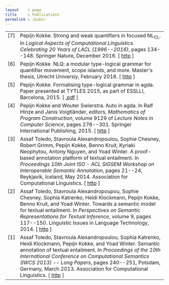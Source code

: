 ```yaml
---
layout    : page
title     : Publications
permalink : /pubs/
---
```





<table>

<tr valign="top">
<td align="right" class="bibtexnumber">
[<a name="kokke2016lacl">7</a>]
</td>
<td class="bibtexitem">
Pepijn Kokke.
 Strong and weak quantifiers in focused NL<sub>CL</sub>.
 In <em>Logical Aspects of Computational Linguistics. Celebrating 20
  Years of LACL (1996--2016)</em>, pages 134--148. Springer Nature, December
  2016.
[ <a href="http://dx.doi.org/10.1007/978-3-662-53826-5_9">http</a> ]

</td>
</tr>


<tr valign="top">
<td align="right" class="bibtexnumber">
[<a name="kokke2016nlq">6</a>]
</td>
<td class="bibtexitem">
Pepijn Kokke.
 NLQ: a modular type-logical grammar for quantifier movement, scope
  islands, and more.
 Master's thesis, Utrecht Universiy, February 2016.
[ <a href="http://dspace.library.uu.nl/handle/1874/328401">http</a> ]

</td>
</tr>


<tr valign="top">
<td align="right" class="bibtexnumber">
[<a name="kokke2015tytles">5</a>]
</td>
<td class="bibtexitem">
Pepijn Kokke.
 Formalising type-logical grammar in agda.
 Paper presented at TYTLES 2015, as part of ESSLLI, Barcelona, 2015.
[ <a href="http://www.lirmm.fr/tytles/Articles/Kokke.pdf">.pdf</a> ]

</td>
</tr>


<tr valign="top">
<td align="right" class="bibtexnumber">
[<a name="kokke2015mpc">4</a>]
</td>
<td class="bibtexitem">
Pepijn Kokke and Wouter Swierstra.
 Auto in agda.
 In Ralf Hinze and Janis Voigtländer, editors, <em>Mathematics of
  Program Construction</em>, volume 9129 of <em>Lecture Notes in Computer
  Science</em>, pages 276--301. Springer International Publishing, 2015.
[ <a href="http://dx.doi.org/10.1007/978-3-319-19797-5_14">http</a> ]

</td>
</tr>


<tr valign="top">
<td align="right" class="bibtexnumber">
[<a name="toledo2014wisa">3</a>]
</td>
<td class="bibtexitem">
Assaf Toledo, Stavroula Alexandropoulou, Sophie Chesney, Robert Grimm, Pepijn
  Kokke, Benno Kruit, Kyriaki Neophytou, Antony Nguyen, and Yoad Winter.
 A proof-based annotation platform of textual entailment.
 In <em>Proceedings 10th Joint ISO - ACL SIGSEM Workshop on
  Interoperable Semantic Annotation</em>, pages 21--24, Reykjavik, Iceland, May
  2014. Association for Computational Linguistics.
[ <a href="http://dspace.library.uu.nl/handle/1874/306425">http</a> ]

</td>
</tr>


<tr valign="top">
<td align="right" class="bibtexnumber">
[<a name="toledo2014lilt">2</a>]
</td>
<td class="bibtexitem">
Assaf Toledo, Stavroula Alexandropoupou, Sophie Chesney, Sophia Katrenko, Heidi
  Klockmann, Pepijn Kokke, Benno Kruit, and Yoad Winter.
 Towards a semantic model for textual entailment.
 In <em>Perspectives on Semantic Representations for Textual
  Inference</em>, volume 9, pages 117--150. Linguistic Issues in Language
  Technology, 2014.
[ <a href="http://csli-lilt.stanford.edu/ojs/index.php/LiLT/issue/view/1">http</a> ]

</td>
</tr>


<tr valign="top">
<td align="right" class="bibtexnumber">
[<a name="toledo2013iwcs">1</a>]
</td>
<td class="bibtexitem">
Assaf Toledo, Stavroula Alexandropoulou, Sophia Katrenko, Heidi Klockmann,
  Pepijn Kokke, and Yoad Winter.
 Semantic annotation of textual entailment.
 In <em>Proceedings of the 10th International Conference on
  Computational Semantics (IWCS 2013) -- Long Papers</em>, pages 240--251, Potsdam,
  Germany, March 2013. Association for Computational Linguistics.
[ <a href="http://www.aclweb.org/anthology/W13-0121">http</a> ]

</td>
</tr>
</table>


